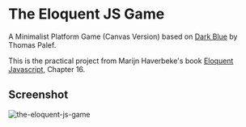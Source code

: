 # The Eloquent JS Game

A Minimalist Platform Game (Canvas Version) based on [Dark Blue](http://www.lessmilk.com/game/dark-blue/) by Thomas Palef.

This is the practical project from Marijn Haverbeke's book [Eloquent Javascript](http://eloquentjavascript.net), Chapter 16.

## Screenshot

![the-eloquent-js-game](https://dl.dropboxusercontent.com/u/78338927/Screenshots/the-eloquent-js-game.PNG)